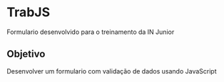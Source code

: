 <h1>TrabJS</h1>


Formulario desenvolvido para o treinamento da IN Junior

<h2>Objetivo</h2>

Desenvolver um formulario com validação de dados usando JavaScript



